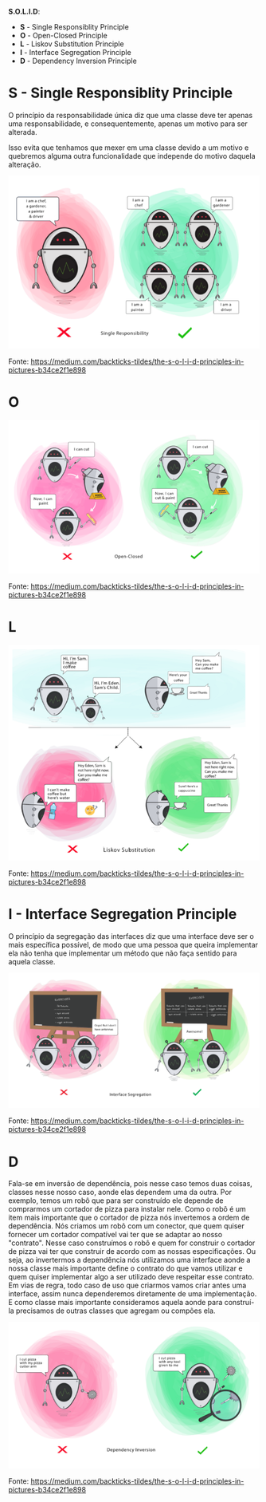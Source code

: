 **S.O.L.I.D**:

- **S** - Single Responsiblity Principle
- **O** - Open-Closed Principle
- **L** - Liskov Substitution Principle
- **I** - Interface Segregation Principle
- **D** - Dependency Inversion Principle

# S - Single Responsiblity Principle

O princípio da responsabilidade única diz que uma classe deve ter apenas uma responsabilidade, e consequentemente,
apenas um motivo para ser alterada.

Isso evita que tenhamos que mexer em uma classe devido a um motivo e quebremos alguma outra funcionalidade que independe
do motivo daquela alteração.

![img.png](img.png)

Fonte: https://medium.com/backticks-tildes/the-s-o-l-i-d-principles-in-pictures-b34ce2f1e898

# O

![img_1.png](img_1.png)

Fonte: https://medium.com/backticks-tildes/the-s-o-l-i-d-principles-in-pictures-b34ce2f1e898

# L

![img_2.png](img_2.png)

Fonte: https://medium.com/backticks-tildes/the-s-o-l-i-d-principles-in-pictures-b34ce2f1e898

# I - Interface Segregation Principle

O princípio da segregação das interfaces diz que uma interface deve ser o mais específica possível, de modo que uma
pessoa que queira implementar ela não tenha que implementar um método que não faça sentido para aquela classe.

![img_3.png](img_3.png)

Fonte: https://medium.com/backticks-tildes/the-s-o-l-i-d-principles-in-pictures-b34ce2f1e898

# D

Fala-se em inversão de dependência, pois nesse caso temos duas coisas, classes nesse nosso caso, aonde elas dependem uma
da outra. Por exemplo, temos um robô que para ser construído ele depende de comprarmos um cortador de pizza para
instalar
nele. Como o robô é um item mais importante que o cortador de pizza nós invertemos a ordem de dependência. Nós criamos
um robô com um conector, que quem quiser fornecer um cortador compatível vai ter que se adaptar ao nosso "contrato".
Nesse caso construímos o robô e quem for construir o cortador de pizza vai ter que construir de acordo com as nossas
especificações.
Ou seja, ao invertermos a dependência nós utilizamos uma interface aonde a nossa classe mais importante define o
contrato do que vamos utilizar e quem quiser implementar algo a ser utilizado deve respeitar esse contrato.
Em vias de regra, todo caso de uso que criarmos vamos criar antes uma interface, assim nunca dependeremos diretamente de
uma implementação. E como classe mais importante consideramos aquela aonde para construí-la precisamos de outras classes
que agregam ou compões ela.

![img_4.png](img_4.png)

Fonte: https://medium.com/backticks-tildes/the-s-o-l-i-d-principles-in-pictures-b34ce2f1e898
